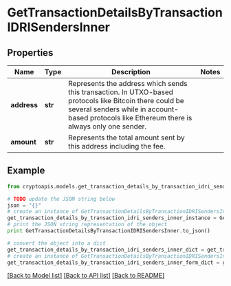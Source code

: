 # GetTransactionDetailsByTransactionIDRISendersInner


## Properties
Name | Type | Description | Notes
------------ | ------------- | ------------- | -------------
**address** | **str** | Represents the address which sends this transaction. In UTXO-based protocols like Bitcoin there could be several senders while in account-based protocols like Ethereum there is always only one sender. | 
**amount** | **str** | Represents the total amount sent by this address including the fee. | 

## Example

```python
from cryptoapis.models.get_transaction_details_by_transaction_idri_senders_inner import GetTransactionDetailsByTransactionIDRISendersInner

# TODO update the JSON string below
json = "{}"
# create an instance of GetTransactionDetailsByTransactionIDRISendersInner from a JSON string
get_transaction_details_by_transaction_idri_senders_inner_instance = GetTransactionDetailsByTransactionIDRISendersInner.from_json(json)
# print the JSON string representation of the object
print GetTransactionDetailsByTransactionIDRISendersInner.to_json()

# convert the object into a dict
get_transaction_details_by_transaction_idri_senders_inner_dict = get_transaction_details_by_transaction_idri_senders_inner_instance.to_dict()
# create an instance of GetTransactionDetailsByTransactionIDRISendersInner from a dict
get_transaction_details_by_transaction_idri_senders_inner_form_dict = get_transaction_details_by_transaction_idri_senders_inner.from_dict(get_transaction_details_by_transaction_idri_senders_inner_dict)
```
[[Back to Model list]](../README.md#documentation-for-models) [[Back to API list]](../README.md#documentation-for-api-endpoints) [[Back to README]](../README.md)



